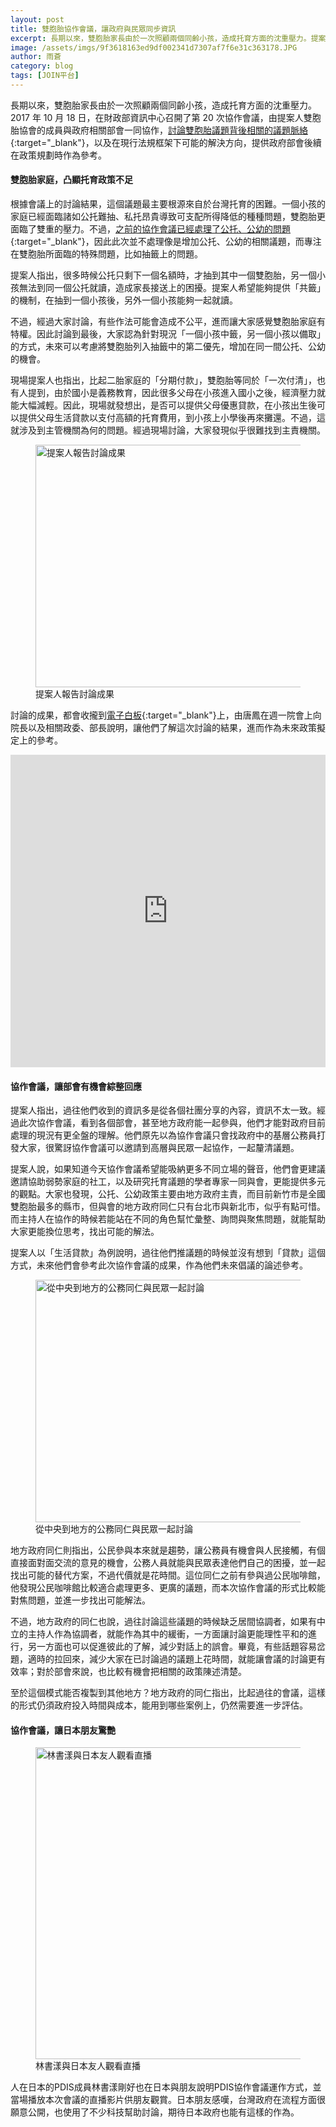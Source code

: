 ```yaml
---
layout: post
title: 雙胞胎協作會議，讓政府與民眾同步資訊 
excerpt: 長期以來，雙胞胎家長由於一次照顧兩個同齡小孩，造成托育方面的沈重壓力。提案人雙胞胎協會的成員與政府相關部會一同參與協作會議，討論雙胞胎議題背後相關的議題脈絡，以及在現行法規框架下可能的解決方向，提供政府部會後續在政策規劃時作為參考。
image: /assets/imgs/9f3618163ed9df002341d7307af7f6e31c363178.JPG
author: 雨蒼
category: blog
tags: [JOIN平台]
---
```


長期以來，雙胞胎家長由於一次照顧兩個同齡小孩，造成托育方面的沈重壓力。2017 年 10 月 18 日，在財政部資訊中心召開了第 20 次協作會議，由提案人雙胞胎協會的成員與政府相關部會一同協作，[討論雙胞胎議題背後相關的議題脈絡](https://join.gov.tw/idea/detail/e072e742-8f8d-421a-a5cc-407cfbc27724){:target="_blank"}，以及在現行法規框架下可能的解決方向，提供政府部會後續在政策規劃時作為參考。

#### 雙胞胎家庭，凸顯托育政策不足

根據會議上的討論結果，這個議題最主要根源來自於台灣托育的困難。一個小孩的家庭已經面臨諸如公托難抽、私托昂貴導致可支配所得降低的種種問題，雙胞胎更面臨了雙重的壓力。不過，[之前的協作會議已經處理了公托、公幼的問題](https://join.gov.tw/idea/detail/6a024fc8-ceb3-45cc-a37a-59cbec2d6bd4){:target="_blank"}，因此此次並不處理像是增加公托、公幼的相關議題，而專注在雙胞胎所面臨的特殊問題，比如抽籤上的問題。

提案人指出，很多時候公托只剩下一個名額時，才抽到其中一個雙胞胎，另一個小孩無法到同一個公托就讀，造成家長接送上的困擾。提案人希望能夠提供「共籤」的機制，在抽到一個小孩後，另外一個小孩能夠一起就讀。

不過，經過大家討論，有些作法可能會造成不公平，進而讓大家感覺雙胞胎家庭有特權。因此討論到最後，大家認為針對現況「一個小孩中籤，另一個小孩以備取」的方式，未來可以考慮將雙胞胎列入抽籤中的第二優先，增加在同一間公托、公幼的機會。

現場提案人也指出，比起二胎家庭的「分期付款」，雙胞胎等同於「一次付清」，也有人提到，由於國小是義務教育，因此很多父母在小孩進入國小之後，經濟壓力就能大幅減輕。因此，現場就發想出，是否可以提供父母優惠貸款，在小孩出生後可以提供父母生活貸款以支付高額的托育費用，到小孩上小學後再來攤還。不過，這就涉及到主管機關為何的問題。經過現場討論，大家發現似乎很難找到主責機關。

<figure>
  <img src="https://talk.pdis.nat.gov.tw/uploads/default/original/2X/2/2fa91dea681fe49bd2b64d53a927b9a9e47badee.JPG" width="690" height="388" alt="提案人報告討論成果">
  <figcaption>提案人報告討論成果</figcaption>
</figure>

討論的成果，都會收攏到[電子白板](https://realtimeboard.com/app/board/o9J_k0QrkKo=/){:target="_blank"}上，由唐鳳在週一院會上向院長以及相關政委、部長說明，讓他們了解這次討論的結果，進而作為未來政策擬定上的參考。

<iframe width="100%" height="500" title="realtimeboard" src="https://realtimeboard.com/app/embed/o9J_k0QrkKo=/?&pres=1" frameborder="0" scrolling="no" allowfullscreen></iframe>

#### 協作會議，讓部會有機會綜整回應

提案人指出，過往他們收到的資訊多是從各個社團分享的內容，資訊不太一致。經過此次協作會議，看到各個部會，甚至地方政府能一起參與，他們才能對政府目前處理的現況有更全盤的理解。他們原先以為協作會議只會找政府中的基層公務員打發大家，很驚訝協作會議可以邀請到高層與民眾一起協作，一起釐清議題。

提案人說，如果知道今天協作會議希望能吸納更多不同立場的聲音，他們會更建議邀請協助弱勢家庭的社工，以及研究托育議題的學者專家一同與會，更能提供多元的觀點。大家也發現，公托、公幼政策主要由地方政府主責，而目前新竹市是全國雙胞胎最多的縣市，但與會的地方政府同仁只有台北市與新北市，似乎有點可惜。而主持人在協作的時候若能站在不同的角色幫忙彙整、詢問與聚焦問題，就能幫助大家更能換位思考，找出可能的解法。

提案人以「生活貸款」為例說明，過往他們推議題的時候並沒有想到「貸款」這個方式，未來他們會參考此次協作會議的成果，作為他們未來倡議的論述參考。

<figure>
  <img src="/assets/imgs/9f3618163ed9df002341d7307af7f6e31c363178.JPG" width="690" height="388" alt="從中央到地方的公務同仁與民眾一起討論">
  <figcaption>從中央到地方的公務同仁與民眾一起討論</figcaption>
</figure>

地方政府同仁則指出，公民參與本來就是趨勢，讓公務員有機會與人民接觸，有個直接面對面交流的意見的機會，公務人員就能與民眾表達他們自己的困擾，並一起找出可能的替代方案，不過代價就是花時間。這位同仁之前有參與過公民咖啡館，他發現公民咖啡館比較適合處理更多、更廣的議題，而本次協作會議的形式比較能對焦問題，並進一步找出可能解法。

不過，地方政府的同仁也說，過往討論這些議題的時候缺乏居間協調者，如果有中立的主持人作為協調者，就能作為其中的緩衝，一方面讓討論更能理性平和的進行，另一方面也可以促進彼此的了解，減少對話上的誤會。畢竟，有些話題容易岔題，適時的拉回來，減少大家在已討論過的議題上花時間，就能讓會議的討論更有效率；對於部會來說，也比較有機會把相關的政策陳述清楚。

至於這個模式能否複製到其他地方？地方政府的同仁指出，比起過往的會議，這樣的形式仍須政府投入時間與成本，能用到哪些案例上，仍然需要進一步評估。

#### 協作會議，讓日本朋友驚艷

<figure>
  <img src="https://talk.pdis.nat.gov.tw/uploads/default/original/2X/8/80c7c25f321f0b28e0b9000d9c4e20ffc59c54c9.jpg" width="516" height="499" alt="林書漾與日本友人觀看直播">
  <figcaption>林書漾與日本友人觀看直播</figcaption>
</figure>

人在日本的PDIS成員林書漾剛好也在日本與朋友說明PDIS協作會議運作方式，並當場播放本次會議的直播影片供朋友觀賞。日本朋友感嘆，台灣政府在流程方面很願意公開，也使用了不少科技幫助討論，期待日本政府也能有這樣的作為。




